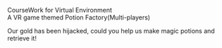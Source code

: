 CourseWork for Virtual Environment     
A VR game themed Potion Factory(Multi-players)

Our gold has been hijacked, could you help us make magic potions and retrieve it!
